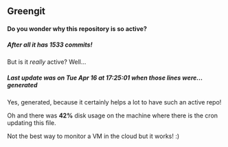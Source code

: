 ## Greengit

#### Do you wonder why this repository is so active?

##### After all it has 1533 commits!

But is it *really* active? Well...

##### Last update was on Tue Apr 16 at 17:25:01 when those lines were... generated

Yes, generated, because it certainly helps a lot to have such an active repo!

Oh and there was **42%** disk usage on the machine
where there is the cron updating this file.

Not the best way to monitor a VM in the cloud but it works! :)
